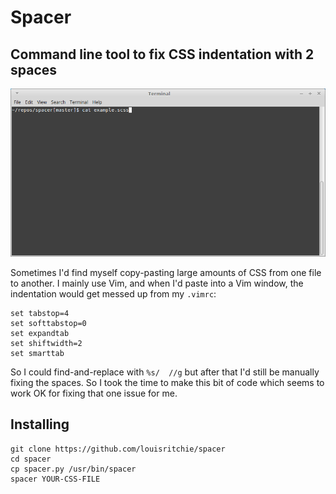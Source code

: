 # Spacer
## Command line tool to fix CSS indentation with 2 spaces

![running spacer on sample .scss file](spacer_animation.gif)

Sometimes I'd find myself copy-pasting large amounts of CSS from one file to another. I mainly use Vim, and when I'd paste into a Vim window, the indentation would get messed up from my `.vimrc`:

```
set tabstop=4
set softtabstop=0
set expandtab
set shiftwidth=2
set smarttab
```

So I could find-and-replace with `%s/  //g` but after that I'd still be manually fixing the spaces. So I took the time to make this bit of code which seems to work OK for fixing that one issue for me.

## Installing
```
git clone https://github.com/louisritchie/spacer
cd spacer
cp spacer.py /usr/bin/spacer
spacer YOUR-CSS-FILE

```
